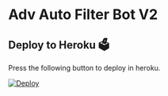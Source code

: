 # Adv Auto Filter Bot V2

## Deploy to Heroku 🗳
Press the following button to deploy in heroku.

[![Deploy](https://www.herokucdn.com/deploy/button.svg)](https://heroku.com/deploy?template=https://github.com/arjunsangu/ADV-PRO-AUTO-FILTER-BOT-V1)
